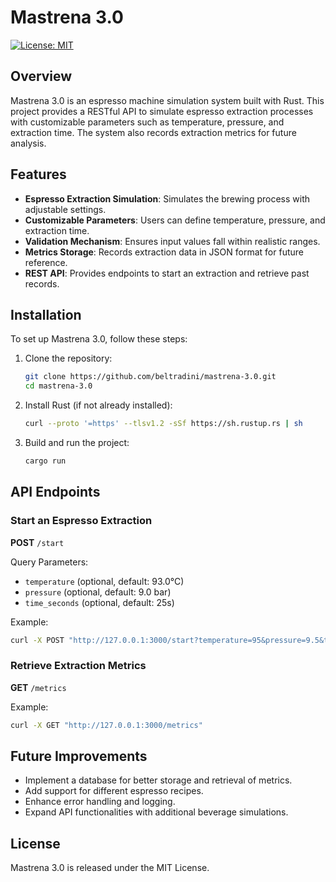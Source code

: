 # Mastrena 3.0
[![License: MIT](https://img.shields.io/badge/License-MIT-yellow.svg)](https://opensource.org/licenses/MIT)

## Overview
Mastrena 3.0 is an espresso machine simulation system built with Rust. This project provides a RESTful API to simulate espresso extraction processes with customizable parameters such as temperature, pressure, and extraction time. The system also records extraction metrics for future analysis.

## Features
- **Espresso Extraction Simulation**: Simulates the brewing process with adjustable settings.
- **Customizable Parameters**: Users can define temperature, pressure, and extraction time.
- **Validation Mechanism**: Ensures input values fall within realistic ranges.
- **Metrics Storage**: Records extraction data in JSON format for future reference.
- **REST API**: Provides endpoints to start an extraction and retrieve past records.

## Installation
To set up Mastrena 3.0, follow these steps:

1. Clone the repository:
   ```sh
   git clone https://github.com/beltradini/mastrena-3.0.git
   cd mastrena-3.0
   ```

2. Install Rust (if not already installed):
   ```sh
   curl --proto '=https' --tlsv1.2 -sSf https://sh.rustup.rs | sh
   ```

3. Build and run the project:
   ```sh
   cargo run
   ```

## API Endpoints
### Start an Espresso Extraction
**POST** `/start`

Query Parameters:
- `temperature` (optional, default: 93.0°C)
- `pressure` (optional, default: 9.0 bar)
- `time_seconds` (optional, default: 25s)

Example:
```sh
curl -X POST "http://127.0.0.1:3000/start?temperature=95&pressure=9.5&time_seconds=27"
```

### Retrieve Extraction Metrics
**GET** `/metrics`

Example:
```sh
curl -X GET "http://127.0.0.1:3000/metrics"
```

## Future Improvements
- Implement a database for better storage and retrieval of metrics.
- Add support for different espresso recipes.
- Enhance error handling and logging.
- Expand API functionalities with additional beverage simulations.

## License
Mastrena 3.0 is released under the MIT License.

